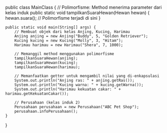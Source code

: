 public class MainClass {
    // Polimorfisme: Method menerima parameter dari kelas induk
    public static void tampilkanSuaraHewan(Hewan hewan) {
        hewan.suara();  // Polimorfisme terjadi di sini
    }

    public static void main(String[] args) {
        // Membuat objek dari kelas Anjing, Kucing, Harimau
        Anjing anjing = new Anjing("Buddy", 5, "Golden Retriever");
        Kucing kucing = new Kucing("Molly", 3, "Hitam");
        Harimau harimau = new Harimau("Shera", 7, 1000);

        // Memanggil method menggunakan polimorfisme
        tampilkanSuaraHewan(anjing);
        tampilkanSuaraHewan(kucing);
        tampilkanSuaraHewan(harimau);

        // Memanfaatkan getter untuk mengambil nilai yang di-enkapsulasi
        System.out.println("Anjing ras: " + anjing.getRas());
        System.out.println("Kucing warna: " + kucing.getWarna());
        System.out.println("Harimau kekuatan cakar: " + harimau.getKekuatanCakar());

        // Perusahaan (kelas induk 2)
        Perusahaan perusahaan = new Perusahaan("ABC Pet Shop");
        perusahaan.infoPerusahaan();
    }
}
